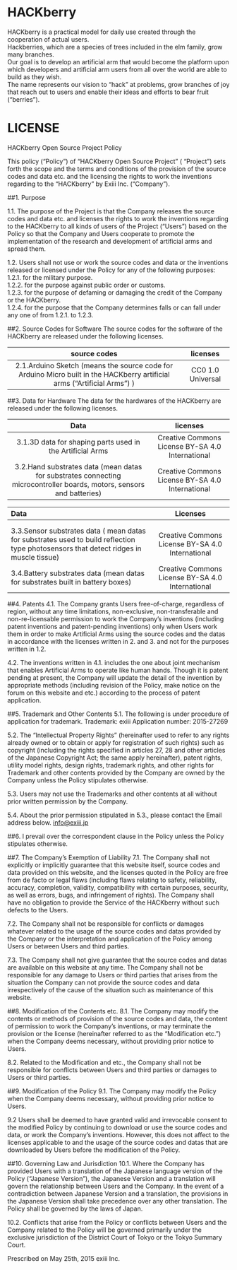 # HACKberry
HACKberry is a practical model for daily use created through the cooperation of actual users.  
Hackberries, which are a species of trees included in the elm family, grow many branches.  
Our goal is to develop an artificial arm that would become the platform upon which developers and artificial arm users from all over the world are able to build as they wish.  
The name represents our vision to “hack” at problems, grow branches of joy that reach out to users and enable their ideas and efforts to bear fruit (“berries”).

# LICENSE
HACKberry Open Source Project Policy

This policy (“Policy”) of “HACKberry Open Source Project” ( “Project”) sets forth the scope and the terms and conditions of the provision of the source codes and data etc. and the licensing the rights to work the inventions regarding to the “HACKberry” by Exiii Inc. (“Company”).

##1. Purpose  

1.1. The purpose of the Project is that the Company releases the source codes and data etc. and licenses the rights to work the inventions regarding to the HACKberry to all kinds of users of the Project (“Users”) based on the Policy so that  the Company and Users cooperate to promote the implementation of  the research and development of artificial arms and spread them.

1.2. Users shall not use or work the source codes and data or the inventions released or licensed under the Policy for any of the following purposes:  
1.2.1. for the military purpose.  
1.2.2. for the purpose against public order or customs.  
1.2.3. for the purpose of defaming or damaging the credit of the Company or the HACKberry.  
1.2.4. for the purpose that the Company determines falls or can fall under any one of from 1.2.1. to 1.2.3.

##2. Source Codes for Software
The source codes for the software of the HACKberry are released under the following licenses.

|source codes|licenses|  
|:-:|:-:|  
|2.1.Arduino Sketch (means the source code for Arduino Micro built in the HACKberry artificial arms (“Artificial Arms”) )|CC0 1.0 Universal|

##3. Data for Hardware
The data for the hardwares of the HACKberry are released under the following licenses.  

|Data|licenses|  
|:-:|:-:|  
|3.1.3D data for  shaping parts used in the Artificial Arms|Creative Commons License BY-SA 4.0 International|
|3.2.Hand substrates data (mean datas for substrates connecting microcontroller boards, motors, sensors and batteries)|Creative Commons License BY-SA 4.0 International|


|Data|Licenses|
|:-|:-:|  
||  
|||
|3.3.Sensor substrates data ( mean datas for substrates used to build reflection type photosensors that detect ridges in muscle tissue)|Creative Commons License BY-SA 4.0 International|
|3.4.Battery substrates data (mean datas for substrates built in battery boxes)|Creative Commons License BY-SA 4.0 International|



##4. Patents
4.1. The Company grants Users free-of-charge, regardless of region, without any time limitations, non-exclusive, non-transferable and non-re-licensable permission to work the Company’s inventions (including patent inventions and patent-pending inventions) only when Users work them in order to make Artificial Arms using the source codes and the datas in accordance with the licenses written in 2. and 3. and not for the purposes written in 1.2.

4.2. The inventions written in 4.1. includes the one about joint mechanism that enables Artificial Arms to operate like human hands. Though it  is patent pending at present, the Company will update the detail of the invention by appropriate methods (including revision of the Policy, make notice on the forum on this website and etc.) according to the process of patent application.

##5. Trademark and Other Contents
5.1. The following is under procedure of application for trademark.
       Trademark: exiii
       Application number: 2015-27269  

5.2. The “Intellectual Property Rights” (hereinafter used to refer to any rights already owned or to obtain or apply for registration of such rights) such as copyright (including the rights specified in articles 27, 28 and other articles of the Japanese Copyright Act; the same apply hereinafter), patent rights, utility model rights, design rights, trademark rights, and other rights for Trademark and other contents provided by the Company are owned by the Company unless the Policy stipulates otherwise.

5.3. Users may not use the Trademarks and other contents at all without prior written permission by the Company.  

5.4. About the prior permission stipulated in 5.3., please contact the Email address below.
       info@exiii.jp

##6. l prevail over the correspondent clause in the Policy unless the Policy stipulates otherwise.

##7. The Company’s Exemption of Liability
7.1. The Company shall not explicitly or implicitly guarantee that this website itself, source codes and data provided on this website, and the licenses quoted in the Policy are free from de facto or legal flaws (including flaws relating to safety, reliability, accuracy, completion, validity, compatibility with certain purposes, security, as well as errors, bugs, and infringement of rights). The Company shall have no obligation to provide the Service of the HACKberry without such defects to the Users.  

7.2. The Company shall not be responsible for conflicts or damages whatever related to the usage of the source codes and datas provided by the Company or the interpretation and application of the Policy among Users or between Users and third parties.  

7.3. The Company shall not give guarantee that the source codes and datas are available on this website at any time. The Company shall not be responsible for any damage to Users or third parties that arises from the situation the Company can not provide the source codes and data irrespectively of the cause of the situation such as maintenance of this website.

##8. Modification of the Contents etc.
8.1. The Company may modify the contents or methods of provision of the source codes and data, the content of permission to work the Company’s inventions, or  may terminate the provision or the license (hereinafter referred to as the “Modification etc.”)  when the Company deems necessary, without providing prior notice to Users.  

8.2. Related to the Modification and etc., the Company shall not be responsible for conflicts between Users and third parties or damages to Users or third parties.

##9. Modification of the Policy
9.1. The Company may modify the Policy when the Company deems necessary, without providing prior notice to Users.

9.2 Users shall be deemed to have granted valid and irrevocable consent to the modified Policy by continuing to download or use the source codes and data, or work the Company’s inventions. However, this does not affect to the licenses applicable to and the usage of the source codes and datas that are downloaded by Users before the modification of the Policy.

##10. Governing Law and Jurisdiction
10.1. Where the Company has provided Users with a translation of the Japanese language version of the Policy (“Japanese Version”), the Japanese Version and a translation will govern the relationship between Users and the Company. In the event of a contradiction between Japanese Version and a translation, the provisions in the Japanese Version shall take precedence over any other translation. The Policy shall be governed by the laws of Japan.  

10.2. Conflicts that arise from the Policy or conflicts between Users and the Company related to the Policy will be governed primarily under the exclusive jurisdiction of the District Court of Tokyo or the Tokyo Summary Court.

Prescribed on May 25th, 2015
exiii Inc.  
